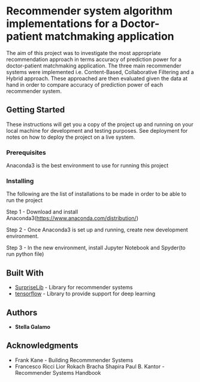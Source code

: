 # Recommender system algorithm implementations for a Doctor-patient matchmaking application
The aim of this project was to investigate the most appropriate recommendation approach in terms accuracy of prediction power for a doctor-patient matchmaking application. The three main recommender systems were implemented i.e. Content-Based, Collaborative Filtering and a Hybrid approach. These approached are then evaluated given the data at hand in order to compare accuracy of prediction power of each recommender system.

## Getting Started

These instructions will get you a copy of the project up and running on your local machine for development and testing purposes. See deployment for notes on how to deploy the project on a live system.

### Prerequisites

Anaconda3 is the best environment to use for running this project

### Installing

The following are the list of installations to be made in order to be able to run the project

Step 1 - Download and install Anaconda3(https://www.anaconda.com/distribution/)

Step 2 - Once Anaconda3 is set up and running, create new development environment.

Step 3 - In the new environment, install Jupyter Notebook and Spyder(to run python file)

## Built With

* [SurpriseLib](https://surprise.readthedocs.io/en/stable/getting_started.html) - Library for recommender systems
* [tensorflow](https://tensorflow-object-detection-api-tutorial.readthedocs.io/en/latest/install.html) - Library to provide support for deep learning 

## Authors

* **Stella Galamo** 


## Acknowledgments
* Frank Kane - Building Recommmender Systems
* Francesco Ricci Lior Rokach Bracha Shapira Paul B. Kantor - Recommender Systems Handbook

